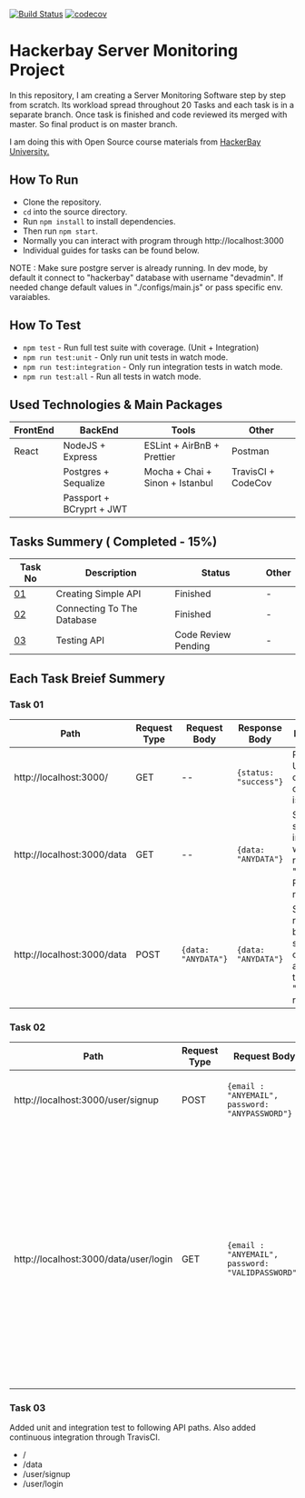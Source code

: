 [![Build Status](https://travis-ci.com/SandunWebDev/hackerbay.svg?branch=task3)](https://travis-ci.com/SandunWebDev/hackerbay)
[![codecov](https://codecov.io/gh/SandunWebDev/hackerbay/branch/task3/graph/badge.svg)](https://codecov.io/gh/SandunWebDev/hackerbay)

# Hackerbay Server Monitoring Project
In this repository, I am creating a Server Monitoring Software step by step from scratch.  Its workload spread throughout 20 Tasks and each task is in a separate branch. Once task is finished and code reviewed its merged with master. So final product is on master branch.

I am doing this with Open Source course materials from [HackerBay University. ](https://course.hackerbayuniversity.com/)

## How To Run
 - Clone the repository.
 - `cd` into the source directory.
 - Run `npm install` to install dependencies.
 - Then run `npm start`.
 - Normally you can interact with program through http://localhost:3000
 - Individual guides for tasks can be found below.
		
NOTE : Make sure postgre server is already running. In dev mode, by default it connect to "hackerbay" database with username "devadmin". If needed change default values in "./configs/main.js" or pass specific env. varaiables. 


## How To Test
 - `npm test` - Run full test suite with coverage. (Unit + Integration)
-  `npm run test:unit` - Only run unit tests in watch mode.
-  `npm run test:integration` - Only run integration tests in watch mode.
-  `npm run test:all` - Run all tests in watch mode.

## Used Technologies & Main Packages
|FrontEnd|BackEnd|Tools|Other| 
|--|--|--|--|
| React  |NodeJS + Express  |ESLint + AirBnB + Prettier  | Postman |
|  | Postgres + Sequalize  | Mocha + Chai + Sinon + Istanbul | TravisCI + CodeCov |
|  | Passport + BCryprt + JWT |  ||


## Tasks Summery ( Completed - 15%)
|Task No|Description|Status|Other| 
|--|--|--|--|
| [01](#task-01) | Creating Simple API | Finished |-|
| [02](#task-02) | Connecting To The Database | Finished |-|
| [03](#task-03) | Testing API | Code Review Pending |-|


## Each Task Breief Summery
### Task 01

|Path |Request Type |Request Body |Response Body |Description |
|--|--|--|--|--|
|http://localhost:3000/ |GET| -- | `{status:  "success"}`  | Root path. User get confirmation connection is succssful. |
|http://localhost:3000/data | GET | -- |  `{data: "ANYDATA"}` | Send user's stored data in server which we recived in "/data" POST request. |
|http://localhost:3000/data | POST | `{data: "ANYDATA"}` |  `{data: "ANYDATA"}` | Save data recived in body. These saved data can be accessed through "/data" GET request.  |


### Task 02

|Path |Request Type |Request Body |Response Body |Description |
|--|--|--|--|--|
|http://localhost:3000/user/signup |POST| `{email : "ANYEMAIL", password: "ANYPASSWORD"}` | `{status:  true | flase, token : "TOKEN", errMsg: "ERROR : DESC" }`  | User can create account providing email & password. If sucess return `{status: true, token: "TOKEN"}`. If any error occured return `{status: false, errMsg: "ERROR : DESC "}` |
|http://localhost:3000/data/user/login | GET | `{email : "ANYEMAIL", password: "VALIDPASSWORD"}` |  `{data: "ANYDATA"}` | User can login using already created user account details. If email exist and password match return `{status: true, token: "TOKEN"}`. If any error occured return `{status: false, errMsg: "ERROR : DESC "}` |

### Task 03

Added unit and integration test to following API paths. Also added continuous integration through TravisCI.
  - /
  - /data
  - /user/signup
  - /user/login

